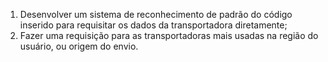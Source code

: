 1) Desenvolver um sistema de reconhecimento de padrão do código inserido para requisitar os dados da transportadora diretamente;
2) Fazer uma requisição para as transportadoras mais usadas na região do usuário, ou origem do envio.
